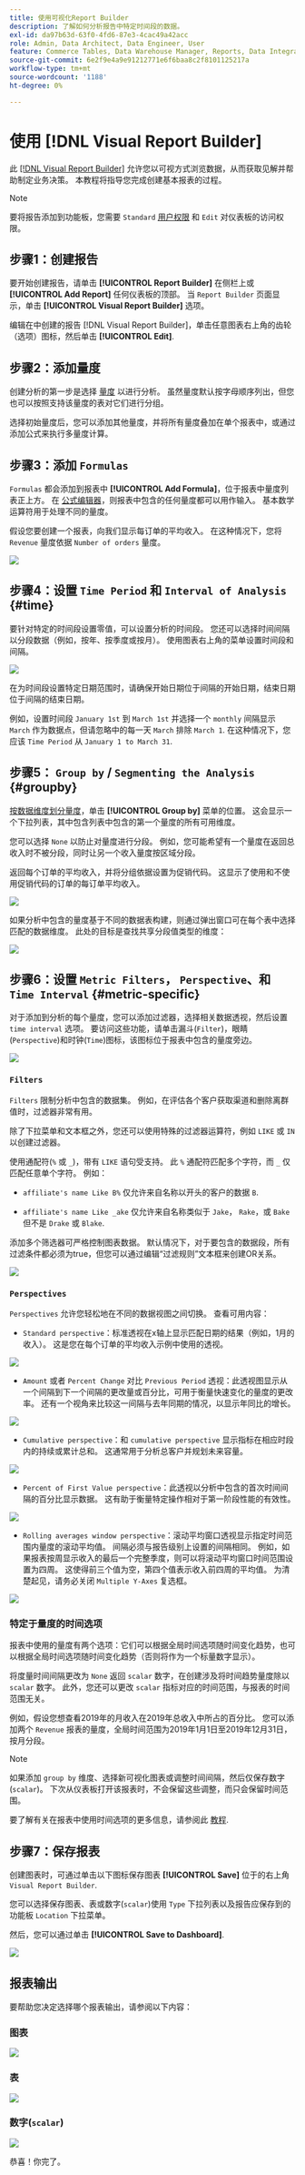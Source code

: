 ```yaml
---
title: 使用可视化Report Builder
description: 了解如何分析报告中特定时间段的数据。
exl-id: da97b63d-63f0-4fd6-87e3-4cac49a42acc
role: Admin, Data Architect, Data Engineer, User
feature: Commerce Tables, Data Warehouse Manager, Reports, Data Integration
source-git-commit: 6e2f9e4a9e91212771e6f6baa8c2f8101125217a
workflow-type: tm+mt
source-wordcount: '1188'
ht-degree: 0%

---
```


# 使用 [!DNL Visual Report Builder]

此 [[!DNL Visual Report Builder]](../data-user/reports/ess-rpt-build-visual.md) 允许您以可视方式浏览数据，从而获取见解并帮助制定业务决策。 本教程将指导您完成创建基本报表的过程。

>[!NOTE]
>
>要将报告添加到功能板，您需要 `Standard` [用户权限](../administrator/user-management/user-management.md) 和 `Edit` 对仪表板的访问权限。

## 步骤1：创建报告

要开始创建报告，请单击 **[!UICONTROL Report Builder]** 在侧栏上或 **[!UICONTROL Add Report]** 任何仪表板的顶部。 当 `Report Builder` 页面显示，单击 **[!UICONTROL Visual Report Builder]** 选项。

编辑在中创建的报告 [!DNL Visual Report Builder]，单击任意图表右上角的齿轮（选项）图标，然后单击 **[!UICONTROL Edit]**.

## 步骤2：添加量度

创建分析的第一步是选择 [量度](../data-user/reports/ess-manage-data-metrics.md) 以进行分析。 虽然量度默认按字母顺序列出，但您也可以按照支持该量度的表对它们进行分组。

选择初始量度后，您可以添加其他量度，并将所有量度叠加在单个报表中，或通过添加公式来执行多量度计算。

## 步骤3：添加 `Formulas`

`Formulas` 都会添加到报表中 **[!UICONTROL Add Formula]**，位于报表中量度列表正上方。 在 [公式编辑器](../data-analyst/dev-reports/formulas-in-rpt-bldr.md)，则报表中包含的任何量度都可以用作输入。 基本数学运算符用于处理不同的量度。

假设您要创建一个报表，向我们显示每订单的平均收入。 在这种情况下，您将 `Revenue` 量度依据 `Number of orders` 量度。

![](../assets/ave-rev-per-order.png)

## 步骤4：设置 `Time Period` 和 `Interval of Analysis` {#time}

要针对特定的时间段设置零值，可以设置分析的时间段。 您还可以选择时间间隔以分段数据（例如，按年、按季度或按月）。 使用图表右上角的菜单设置时间段和间隔。

![](../assets/Time_Options_Report_Builder.png)

在为时间段设置特定日期范围时，请确保开始日期位于间隔的开始日期，结束日期位于间隔的结束日期。

例如，设置时间段 `January 1st` 到 `March 1st` 并选择一个 `monthly` 间隔显示 `March` 作为数据点，但请忽略中的每一天 `March` 排除 `March 1`. 在这种情况下，您应该 `Time Period` 从 `January 1 to March 31`.

## 步骤5： `Group by` / `Segmenting the Analysis` {#groupby}

[按数据维度划分量度](../best-practices/segment-filter.md)，单击 **[!UICONTROL Group by]** 菜单的位置。 这会显示一个下拉列表，其中包含列表中包含的第一个量度的所有可用维度。

您可以选择 `None` 以防止对量度进行分段。 例如，您可能希望有一个量度在返回总收入时不被分段，同时让另一个收入量度按区域分段。

返回每个订单的平均收入，并将分组依据设置为促销代码。 这显示了使用和不使用促销代码的订单的每订单平均收入。

![](../assets/Group_By_Report_Builder.png)

如果分析中包含的量度基于不同的数据表构建，则通过弹出窗口可在每个表中选择匹配的数据维度。 此处的目标是查找共享分段值类型的维度：

![](../assets/Dimension_Editor.png)

## 步骤6：设置 `Metric Filters`， `Perspective`、和 `Time Interval` {#metric-specific}

对于添加到分析的每个量度，您可以添加过滤器，选择相关数据透视，然后设置 `time interval` 选项。 要访问这些功能，请单击漏斗(`Filter`)，眼睛(`Perspective`)和时钟(`Time`)图标，该图标位于报表中包含的量度旁边。

![](../assets/Filters_Perspective_Interval_Report_builder.png)

### `Filters`

`Filters` 限制分析中包含的数据集。 例如，在评估各个客户获取渠道和删除离群值时，过滤器非常有用。

除了下拉菜单和文本框之外，您还可以使用特殊的过滤器运算符，例如 `LIKE` 或 `IN` 以创建过滤器。

使用通配符(`%` 或 `_`)，带有 `LIKE` 语句受支持。 此 `%` 通配符匹配多个字符，而 `_` 仅匹配任意单个字符。 例如：

- `affiliate's name Like B%` 仅允许来自名称以开头的客户的数据 `B`.

- `affiliate's name Like _ake` 仅允许来自名称类似于 `Jake`， `Rake`，或 `Bake` 但不是 `Drake` 或 `Blake`.

添加多个筛选器可严格控制图表数据。 默认情况下，对于要包含的数据段，所有过滤条件都必须为true，但您可以通过编辑“过滤规则”文本框来创建OR关系。

![](../assets/edit-filter-rules.png)

### `Perspectives`

`Perspectives` 允许您轻松地在不同的数据视图之间切换。 查看可用内容：

- `Standard perspective`：标准透视在x轴上显示匹配日期的结果（例如，1月的收入）。 这是您在每个订单的平均收入示例中使用的透视。

![](../assets/Standard.png)

- `Amount` 或者 `Percent Change` 对比 `Previous Period` 透视：此透视图显示从一个间隔到下一个间隔的更改量或百分比，可用于衡量快速变化的量度的更改率。 还有一个视角来比较这一间隔与去年同期的情况，以显示年同比的增长。

![](../assets/Amt_or_Percent_Change.png)

- `Cumulative perspective`：和 `cumulative perspective` 显示指标在相应时段内的持续或累计总和。 这通常用于分析总客户并规划未来容量。

![](../assets/Cumulative_Perspective.png)

- `Percent of First Value perspective`：此透视以分析中包含的首次时间间隔的百分比显示数据。 这有助于衡量特定操作相对于第一阶段性能的有效性。

![](../assets/Percent_of_First_Value.png)

- `Rolling averages window perspective`：滚动平均窗口透视显示指定时间范围内量度的滚动平均值。 间隔必须与报告级别上设置的间隔相同。 例如，如果报表按周显示收入的最后一个完整季度，则可以将滚动平均窗口时间范围设置为四周。 这使得前三个值为空，第四个值表示收入前四周的平均值。 为清楚起见，请务必关闭 `Multiple Y-Axes` 复选框。

![](../assets/rolling_avg_window.png)

### 特定于量度的时间选项

报表中使用的量度有两个选项：它们可以根据全局时间选项随时间变化趋势，也可以根据全局时间选项随时间变化趋势（否则将作为一个标量数字显示）。

将度量时间间隔更改为 `None` 返回 `scalar` 数字，在创建涉及将时间趋势量度除以 `scalar` 数字。 此外，您还可以更改 `scalar` 指标对应的时间范围，与报表的时间范围无关。

例如，假设您想查看2019年的月收入在2019年总收入中所占的百分比。 您可以添加两个 `Revenue` 报表的量度，全局时间范围为2019年1月1日至2019年12月31日，按月分段。

>[!NOTE]
>
>如果添加 `group by` 维度、选择新可视化图表或调整时间间隔，然后仅保存数字(`scalar`)。 下次从仪表板打开该报表时，不会保留这些调整，而只会保留时间范围。

要了解有关在报表中使用时间选项的更多信息，请参阅此 [教程](../tutorials/time-options-visual-rpt-bldr.md).

## 步骤7：保存报表

创建图表时，可通过单击以下图标保存图表 **[!UICONTROL Save]** 位于的右上角 `Visual Report Builder`.

您可以选择保存图表、表或数字(`scalar`)使用 `Type` 下拉列表以及报告应保存到的功能板 `Location` 下拉菜单。

然后，您可以通过单击 **[!UICONTROL Save to Dashboard]**.

![](../assets/save-to-dashboard.png)

## 报表输出

要帮助您决定选择哪个报表输出，请参阅以下内容：

### 图表

![](../assets/RB_Chart.png)

### 表

![](../assets/RB_Table.png)

### 数字(`scalar`)

![](../assets/RB_Scalar.png)

恭喜！你完了。

